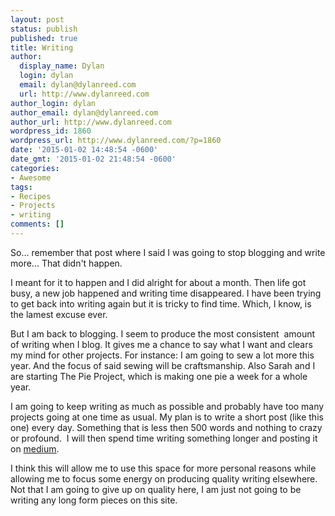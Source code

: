 ```yaml
---
layout: post
status: publish
published: true
title: Writing
author:
  display_name: Dylan
  login: dylan
  email: dylan@dylanreed.com
  url: http://www.dylanreed.com
author_login: dylan
author_email: dylan@dylanreed.com
author_url: http://www.dylanreed.com
wordpress_id: 1860
wordpress_url: http://www.dylanreed.com/?p=1860
date: '2015-01-02 14:48:54 -0600'
date_gmt: '2015-01-02 21:48:54 -0600'
categories:
- Awesome
tags:
- Recipes
- Projects
- writing
comments: []
---
```

<p>So... remember that post where I said I was going to stop blogging and write more... That didn't happen.</p>
<p>I meant for it to happen and I did alright for about a month. Then life got busy, a new job happened and writing time disappeared. I have been trying to get back into writing again but it is tricky to find time. Which, I know, is the lamest excuse ever.</p>
<p>But I am back to blogging. I seem to produce the most consistent &nbsp;amount of writing when I blog. It gives me a chance to say what I want and clears my mind for other projects. For instance: I am going to sew a lot more this year. And the focus of said sewing will be craftsmanship. Also Sarah and I are starting The Pie Project, which is making one pie a week for a whole year.</p>
<p>I am going to keep writing as much as possible and probably have too many projects going at one time as usual. My plan is to write a short post (like this one) every day. Something that is less then 500 words and nothing to crazy or profound. &nbsp;I will then spend time writing something longer and posting it on <a href="http://www.medium.com/@dylanreed">medium</a>.</p>
<p>I think this will allow me to use this space for more personal reasons while allowing me to focus some energy on producing quality writing elsewhere. Not that I am going to give up on quality here, I am just not going to be writing any long form pieces on this site.</p>
